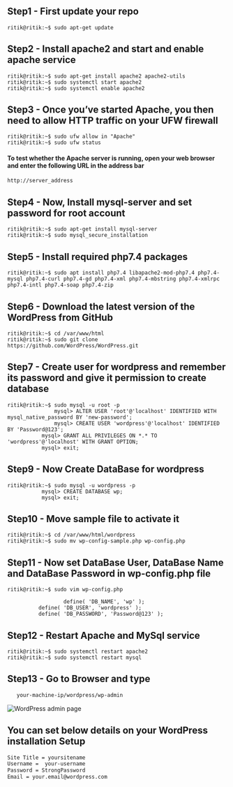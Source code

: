 ## Step1 - First update your repo

```console
ritik@ritik:~$ sudo apt-get update
```

## Step2 - Install apache2 and start and enable apache service

```console
ritik@ritik:~$ sudo apt-get install apache2 apache2-utils
ritik@ritik:~$ sudo systemctl start apache2
ritik@ritik:~$ sudo systemctl enable apache2
```

## Step3 - Once you’ve started Apache, you then need to allow HTTP traffic on your UFW firewall

```console
ritik@ritik:~$ sudo ufw allow in "Apache"
ritik@ritik:~$ sudo ufw status
```

#### To test whether the Apache server is running, open your web browser and enter the following URL in the address bar
```bash
http://server_address
```

## Step4 - Now, Install mysql-server and set password for root account

```console
ritik@ritik:~$ sudo apt-get install mysql-server
ritik@ritik:~$ sudo mysql_secure_installation
```

## Step5 -  Install required php7.4 packages 

```console 
ritik@ritik:~$ sudo apt install php7.4 libapache2-mod-php7.4 php7.4-mysql php7.4-curl php7.4-gd php7.4-xml php7.4-mbstring php7.4-xmlrpc php7.4-intl php7.4-soap php7.4-zip
```

## Step6 - Download the latest version of the WordPress from GitHub

```console
ritik@ritik:~$ cd /var/www/html
ritik@ritik:~$ sudo git clone https://github.com/WordPress/WordPress.git
```

## Step7 - Create user for wordpress and remember its password and give it permission to create database

```console
ritik@ritik:~$ sudo mysql -u root -p
               mysql> ALTER USER 'root'@'localhost' IDENTIFIED WITH mysql_native_password BY 'new-password';
               mysql> CREATE USER 'wordpress'@'localhost' IDENTIFIED BY 'Password@123';
	       mysql> GRANT ALL PRIVILEGES ON *.* TO 'wordpress'@'localhost' WITH GRANT OPTION;
	       mysql> exit;
```

## Step9 - Now Create DataBase for wordpress

```console
ritik@ritik:~$ sudo mysql -u wordpress -p
	       mysql> CREATE DATABASE wp;
	       mysql> exit;
```

## Step10 - Move sample file to activate it

```console
ritik@ritik:~$ cd /var/www/html/wordpress
ritik@ritik:~$ sudo mv wp-config-sample.php wp-config.php
```

## Step11 - Now set DataBase User, DataBase Name and DataBase Password in wp-config.php file 

```console
ritik@ritik:~$ sudo vim wp-config.php
                
                  define( 'DB_NAME', 'wp' );
		  define( 'DB_USER', 'wordpress' );
		  define( 'DB_PASSWORD', 'Password@123' );
```

## Step12 - Restart Apache and MySql service

```console
ritik@ritik:~$ sudo systemctl restart apache2
ritik@ritik:~$ sudo systemctl restart mysql
```

## Step13 - Go to Browser and type

```bash
   your-machine-ip/wordpress/wp-admin
```
![WordPress admin page](https://i2.wp.com/wordpress.org/support/files/2018/10/install-step5_v47.png?ssl=1)

## You can set below details on your WordPress installation Setup

```bash
Site Title = yoursitename
Username =  your-username
Password = StrongPassword
Email = your.email@wordpress.com
```




